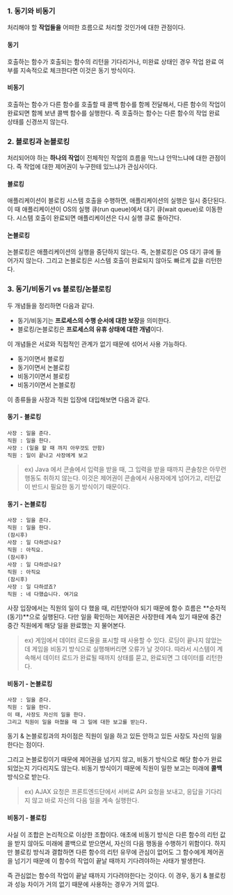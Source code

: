 ### 1. 동기와 비동기

처리해야 할 **작업들을** 어떠한 흐름으로 처리할 것인가에 대한 관점이다.

#### 동기

호출하는 함수가 호출되는 함수의 리턴을 기다리거나, 미완료 상태인 경우 작업 완료 여부를 지속적으로 체크한다면 이것은 동기 방식이다.

#### 비동기 

호출하는 함수가 다른 함수를 호출할 때 콜백 함수를 함께 전달해서, 다른 함수의 작업이 완료되면 함께 보낸 콜백 함수를 실행한다.
즉 호출하는 함수는 다른 함수의 작업 완료 상태를 신경쓰지 않는다.

### 2. 블로킹과 논블로킹

처리되어야 하는 **하나의 작업**이 전체적인 작업의 흐름을 막느냐 안막느냐에 대한 관점이다.
즉 작업에 대한 제어권이 누구한테 있느냐가 관심사이다.

#### 블로킹

애플리케이션이 블로킹 시스템 호출을 수행하면, 애플리케이션의 실행은 일시 중단된다.
이 때 애플리케이션이 OS의 실행 큐(run queue)에서 대기 큐(wait queue)로 이동한다.
시스템 호출이 완료되면 애플리케이션은 다시 실행 큐로 돌아간다.

#### 논블로킹

논블로킹은 애플리케이션의 실행을 중단하지 않는다.
즉, 논블로킹은 OS 대기 큐에 들어가지 않는다.
그리고 논블로킹은 시스템 호출이 완료되지 않아도 빠르게 값을 리턴한다.


### 3. 동기/비동기 vs 블로킹/논블로킹

두 개념들을 정리하면 다음과 같다.
- 동기/비동기는 **프로세스의 수행 순서에 대한 보장**을 의미한다.
- 블로킹/논블로킹은 **프로세스의 유휴 상태에 대한 개념**이다.

이 개념들은 서로와 직접적인 관계가 없기 때문에 섞어서 사용 가능하다.

- 동기이면서 블로킹
- 동기이면서 논블로킹
- 비동기이면서 블로킹
- 비동기이면서 논블로킹

이 종류들을 사장과 직원 입장에 대입해보면 다음과 같다.

#### 동기 - 블로킹
```text
사장 : 일을 준다.
직원 : 일을 한다.
사장 : (일을 할 때 까지 아무것도 안함)
직원 : 일이 끝나고 사장에게 보고
```

> ex) Java 에서 콘솔에서 입력을 받을 때, 그 입력을 받을 때까지 콘솔창은 아무런 행동도 취하지 않는다.
이것은 제어권이 콘솔에서 사용자에게 넘어가고, 리턴값이 반드시 필요한 동기 방식이기 때문이다.

#### 동기 - 논블로킹


```text
사장 : 일을 준다. 
직원 : 일을 한다.
(잠시후)
사장 : 일 다하셨나요?
직원 : 아직요.
(잠시후)
사장 : 일 다하셨나요?
직원 : 아직요
(잠시후)
사장 : 일 다하셨죠?
직원 : 네 다했습니다. 여기요
```

사장 입장에서는 직원의 일이 다 했을 때, 리턴받아야 되기 때문에 함수 흐름은 **순차적(동기)**으로 실행된다.
다만 일을 확인하는 제어권은 사장한테 계속 있기 때문에 중간중간 직원에게 해당 일을 완료했는 지 물어본다.

> ex) 게임에서 데이터 로드율을 표시할 때 사용할 수 있다.
> 로딩이 끝나지 않았는데 게임을 비동기 방식으로 실행해버리면 오류가 날 것이다.
> 따라서 시스템이 계속해서 데이터 로드가 완료될 때까지 상태를 묻고, 완료되면 그 데이터를 리턴한다.

#### 비동기 - 논블로킹

```text
사장 : 일을 준다.
직원 : 일을 한다.
이 때, 사장도 자신의 일을 한다.
그리고 직원이 일을 마쳤을 때 그 일에 대한 보고를 받는다.
```

동기 & 논블로킹과의 차이점은 직원이 일을 하고 있든 안하고 있든 사장도 자신의 일을 한다는 점이다.

그리고 논블로킹이기 때문에 제어권을 넘기지 않고, 비동기 방식으로 해당 함수가 완료되었는지 기다리지도 않는다.
비동기 방식이기 때문에 직원이 일한 보고는 미래에 **콜백** 방식으로 받는다.

> ex) AJAX 요청은
> 프론트엔드단에서 서버로 API 요청을 보내고, 응답을 기다리지 않고 바로 자신의 다음 일을 계속 실행한다.

#### 비동기 - 블로킹

사실 이 조합은 논리적으로 이상한 조합이다.
애초에 비동기 방식은 다른 함수의 리턴 값을 받지 않아도 미래에 콜백으로 받으면서, 자신의 다음 행동을
수행하기 위함이다. 하지만 블로킹 방식과 결합하면 다른 함수의 리턴 유무에 관심이 없어도 그 함수에게
제어권을 넘기기 때문에 이 함수의 작업이 끝날 때까지 기다려야하는 사태가 발생한다.

즉 관심없는 함수의 작업이 끝날 때까지 기다려야한다는 것이다.
이 경우, 동기 & 블로킹과 성능 차이가 거의 없기 때문에 사용하는 경우가 거의 없다.



